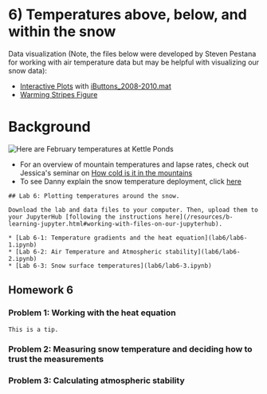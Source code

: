 # 6) Temperatures above, below, and within the snow

Data visualization (Note, the files below were developed by Steven Pestana for working with air temperature data but may be helpful with visualizing our snow data):
- [Interactive Plots](lab5/interactive-plots.ipynb) with [iButtons_2008-2010.mat](data/iButtons_2008-2010.mat)
- [Warming Stripes Figure](lab5/warming-stripes.ipynb)

# Background
![Here are February temperatures at Kettle Ponds](data/SoSFebtemps.png)

* For an overview of mountain temperatures and lapse rates, check out Jessica's seminar on [How cold is it in the mountains](https://youtu.be/saUe3uIegRs) 
* To see Danny explain the snow temperature deployment, click [here](https://www.youtube.com/watch?v=OGa2GtRcdIw)

```note
## Lab 6: Plotting temperatures around the snow.

Download the lab and data files to your computer. Then, upload them to your JupyterHub [following the instructions here](/resources/b-learning-jupyter.html#working-with-files-on-our-jupyterhub).

* [Lab 6-1: Temperature gradients and the heat equation](lab6/lab6-1.ipynb)
* [Lab 6-2: Air Temperature and Atmospheric stability](lab6/lab6-2.ipynb)
* [Lab 6-3: Snow surface temperatures](lab6/lab6-3.ipynb)

```

## Homework 6

### Problem 1: Working with the heat equation


 
 ```tip
This is a tip.
```

### Problem 2: Measuring snow temperature and deciding how to trust the measurements


### Problem 3:  Calculating atmospheric stability


